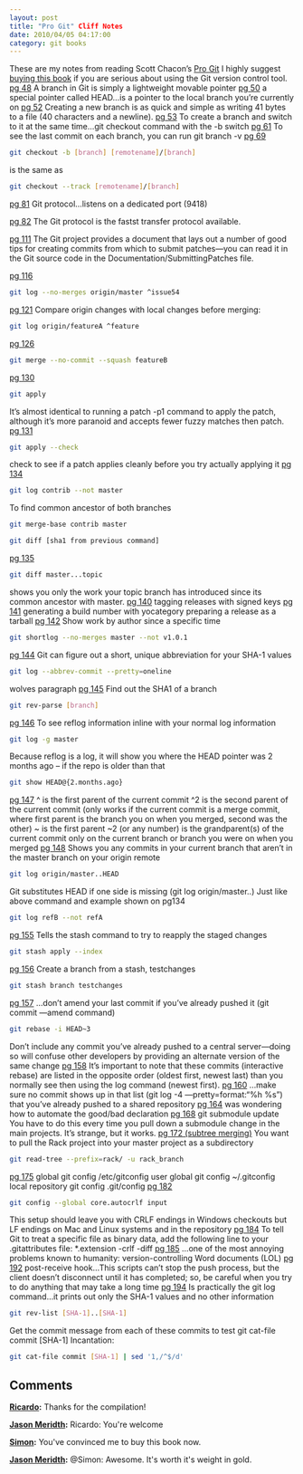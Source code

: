 ```yaml
---
layout: post
title: "Pro Git" Cliff Notes
date: 2010/04/05 04:17:00
category: git books
---
```


These are my notes from reading Scott Chacon’s [Pro Git](http://progit.org/book) I highly suggest [buying this book](http://tinyurl.com/amazonprogit) if you are serious about using the Git version control tool. [pg 48](http://progit.org/book/ch3-1.html) A branch in Git is simply a lightweight movable pointer [pg 50](http://progit.org/book/ch3-1.html) a special pointer called HEAD…is a pointer to the local branch you’re currently on [pg 52](http://progit.org/book/ch3-1.html) Creating a new branch is as quick and simple as writing 41 bytes to a file (40 characters and a newline). [pg 53](http://progit.org/book/ch3-2.html) To create a branch and switch to it at the same time…git checkout command with the -b switch [pg 61](http://progit.org/book/ch3-3.html) To see the last commit on each branch, you can run git branch -v [pg 69](http://progit.org/book/ch3-5.html)
    
```bash    
git checkout -b [branch] [remotename]/[branch]
```

is the same as 
    
```bash    
git checkout --track [remotename]/[branch]
```

[pg 81](http://progit.org/book/ch4-1.html) Git protocol…listens on a dedicated port (9418) 

[pg 82](http://progit.org/book/ch4-1.html) The Git protocol is the fastst transfer protocol available. 

[pg 111](http://progit.org/book/ch5-2.html) The Git project provides a document that lays out a number of good tips for creating commits from which to submit patches—you can read it in the Git source code in the Documentation/SubmittingPatches file. 

[pg 116](http://progit.org/book/ch5-2.html)
    
```bash    
git log --no-merges origin/master ^issue54
```

[pg 121](http://progit.org/book/ch5-2.html) Compare origin changes with local changes before merging: 
    
```bash    
git log origin/featureA ^feature
```

[pg 126](http://progit.org/book/ch5-2.html)
    
```bash    
git merge --no-commit --squash featureB
```

[pg 130](http://progit.org/book/ch5-3.html)
    
```bash    
git apply
```

It’s almost identical to running a patch -p1 command to apply the patch, although it’s more paranoid and accepts fewer fuzzy matches then patch. [pg 131](http://progit.org/book/ch5-3.html)
    
```bash    
git apply --check
```

check to see if a patch applies cleanly before you try actually applying it [pg 134](http://progit.org/book/ch5-3.html)
    
```bash    
git log contrib --not master
```

To find common ancestor of both branches 
    
```bash    
git merge-base contrib master
```
    
```bash    
git diff [sha1 from previous command]
```

[pg 135](http://progit.org/book/ch5-3.html)
    
```bash    
git diff master...topic
```

shows you only the work your topic branch has introduced since its common ancestor with master. [pg 140](http://progit.org/book/ch5-3.html) tagging releases with signed keys [pg 141](http://progit.org/book/ch5-3.html) generating a build number with yocategory preparing a release as a tarball [pg 142](http://progit.org/book/ch5-3.html) Show work by author since a specific time 
    
```bash    
git shortlog --no-merges master --not v1.0.1
```

[pg 144](http://progit.org/book/ch6-1.html) Git can figure out a short, unique abbreviation for your SHA-1 values 
    
```bash    
git log --abbrev-commit --pretty=oneline
```

wolves paragraph [pg 145](http://progit.org/book/ch6-1.html) Find out the SHA1 of a branch 
    
```bash    
git rev-parse [branch]
```

[pg 146](http://progit.org/book/ch6-1.html) To see reflog information inline with your normal log information 
    
```bash    
git log -g master
```

Because reflog is a log, it will show you where the HEAD pointer was 2 months ago – if the repo is older than that 
    
```bash    
git show HEAD@{2.months.ago}
```

[pg 147](http://progit.org/book/ch6-1.html) ^ is the first parent of the current commit ^2 is the second parent of the current commit (only works if the current commit is a merge commit, where first parent is the branch you on when you merged, second was the other) ~ is the first parent ~2 (or any number) is the grandparent(s) of the current commit only on the current branch or branch you were on when you merged [pg 148](http://progit.org/book/ch6-1.html) Shows you any commits in your current branch that aren’t in the master branch on your origin remote 
    
```bash    
git log origin/master..HEAD
```

Git substitutes HEAD if one side is missing (git log origin/master..) Just like above command and example shown on pg134 
    
```bash    
git log refB --not refA
```

[pg 155](http://progit.org/book/ch6-3.html) Tells the stash command to try to reapply the staged changes 
    
```bash    
git stash apply --index
```

[pg 156](http://progit.org/book/ch6-3.html) Create a branch from a stash, testchanges 
    
```bash    
git stash branch testchanges
```

[pg 157](http://progit.org/book/ch6-4.html) …don’t amend your last commit if you’ve already pushed it (git commit —amend command) 
    
```bash    
git rebase -i HEAD~3
```

Don’t include any commit you’ve already pushed to a central server—doing so will confuse other developers by providing an alternate version of the same change [pg 158](http://progit.org/book/ch6-4.html) It’s important to note that these commits (interactive rebase) are listed in the opposite order (oldest first, newest last) than you normally see then using the log command (newest first). [pg 160](http://progit.org/book/ch6-4.html) …make sure no commit shows up in that list (git log -4 —pretty=format:“%h %s”) that you’ve already pushed to a shared repository [pg 164](http://progit.org/book/ch6-5.html) was wondering how to automate the good/bad declaration [pg 168](http://progit.org/book/ch6-6.html) git submodule update You have to do this every time you pull down a submodule change in the main projects. It’s strange, but it works. [pg 172 (subtree merging)](http://progit.org/book/ch6-7.html) You want to pull the Rack project into your master project as a subdirectory 
    
```bash    
git read-tree --prefix=rack/ -u rack_branch
```

[pg 175](http://progit.org/book/ch7-1.html) global git config /etc/gitconfig user global git config ~/.gitconfig local repository git config .git/config [pg 182](http://progit.org/book/ch7-1.html)
    
```bash    
git config --global core.autocrlf input
```

This setup should leave you with CRLF endings in Windows checkouts but LF endings on Mac and Linux systems and in the repository [pg 184](http://progit.org/book/ch7-2.html) To tell Git to treat a specific file as binary data, add the following line to your .gitattributes file: *.extension -crlf -diff [pg 185](http://progit.org/book/ch7-2.html) …one of the most annoying problems known to humanity: version-controlling Word documents (LOL) [pg 192](http://progit.org/book/ch7-3.html) post-receive hook…This scripts can’t stop the push process, but the client doesn’t disconnect until it has completed; so, be careful when you try to do anything that may take a long time [pg 194](http://progit.org/book/ch7-4.html) Is practically the git log command…it prints out only the SHA-1 values and no other information 
    
```bash    
git rev-list [SHA-1]..[SHA-1]
```

Get the commit message from each of these commits to test git cat-file commit [SHA-1] Incantation: 
    
```bash    
git cat-file commit [SHA-1] | sed '1,/^$/d'
```

## Comments

**[Ricardo](#471 "2010-04-14 01:04:47"):** Thanks for the compilation!

**[Jason Meridth](#472 "2010-04-14 01:25:01"):** Ricardo: You're welcome

**[Simon](#473 "2010-05-10 03:55:33"):** You've convinced me to buy this book now.

**[Jason Meridth](#474 "2010-05-12 12:59:43"):** @Simon: Awesome. It's worth it's weight in gold.

